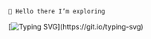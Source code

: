 

```diff
🔭 Hello there I’m exploring
```

[![Typing SVG](https://readme-typing-svg.herokuapp.com?color=%2349F707&lines=Welcome+to+the%2C+R+E+A+L+I+T+Y..;)](https://git.io/typing-svg)
